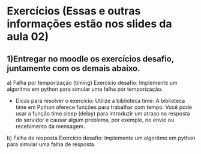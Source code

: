 # Exercícios (Essas e outras informações estão nos slides da aula 02)
## 1)Entregar no moodle os exercícios desafio, juntamente com os demais abaixo.

a) Falha por temporização (timing)
Exercício desafio:
Implemente um algoritmo em python para simular uma falha por temporização.
- Dicas para resolver o exercício:
Utilize a biblioteca time: A biblioteca time em Python oferece funções para trabalhar com tempo. Você pode usar a função time.sleep (delay) para introduzir um atraso na resposta do servidor e causar algum problema, por exemplo, no envio ou recebimento da mensagem.

b) Falha de resposta
Exercício desafio: Implemente um algoritmo em python para simular uma falha de resposta.
